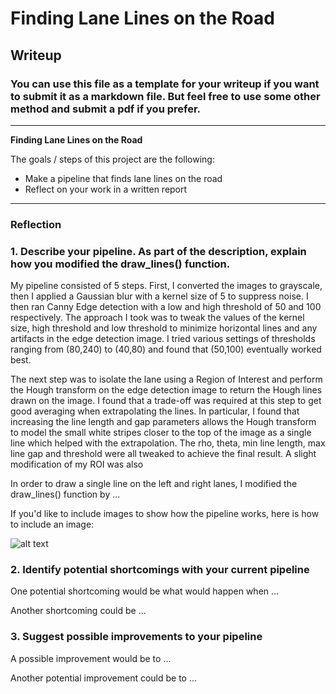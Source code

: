 # **Finding Lane Lines on the Road** 

## Writeup

### You can use this file as a template for your writeup if you want to submit it as a markdown file. But feel free to use some other method and submit a pdf if you prefer.

---

**Finding Lane Lines on the Road**

The goals / steps of this project are the following:
* Make a pipeline that finds lane lines on the road
* Reflect on your work in a written report


[//]: # (Image References)

[image1]: ./examples/grayscale.jpg "Grayscale"

---

### Reflection

### 1. Describe your pipeline. As part of the description, explain how you modified the draw_lines() function.

My pipeline consisted of 5 steps. First, I converted the images to grayscale, then I applied a Gaussian blur with a kernel size of 5 to suppress noise. I then ran Canny Edge detection with a low and high threshold of 50 and 100 respectively. The approach I took was to tweak the values of the kernel size, high threshold and low threshold to minimize horizontal lines and any artifacts in the edge detection image. I tried various settings of thresholds ranging from (80,240) to (40,80) and found that (50,100) eventually worked best.

The next step was to isolate the lane using a Region of Interest and perform the Hough transform on the edge detection image to return the Hough lines drawn on the image. I found that a trade-off was required at this step to get good averaging when extrapolating the lines. In particular, I found that increasing the line length and gap parameters allows the Hough transform to model the small white stripes closer to the top of the image as a single line which helped with the extrapolation. The rho, theta, min line length, max line gap and threshold were all tweaked to achieve the final result. A slight modification of my ROI was also

In order to draw a single line on the left and right lanes, I modified the draw_lines() function by ...

If you'd like to include images to show how the pipeline works, here is how to include an image: 

![alt text][image1]


### 2. Identify potential shortcomings with your current pipeline


One potential shortcoming would be what would happen when ... 

Another shortcoming could be ...


### 3. Suggest possible improvements to your pipeline

A possible improvement would be to ...

Another potential improvement could be to ...
